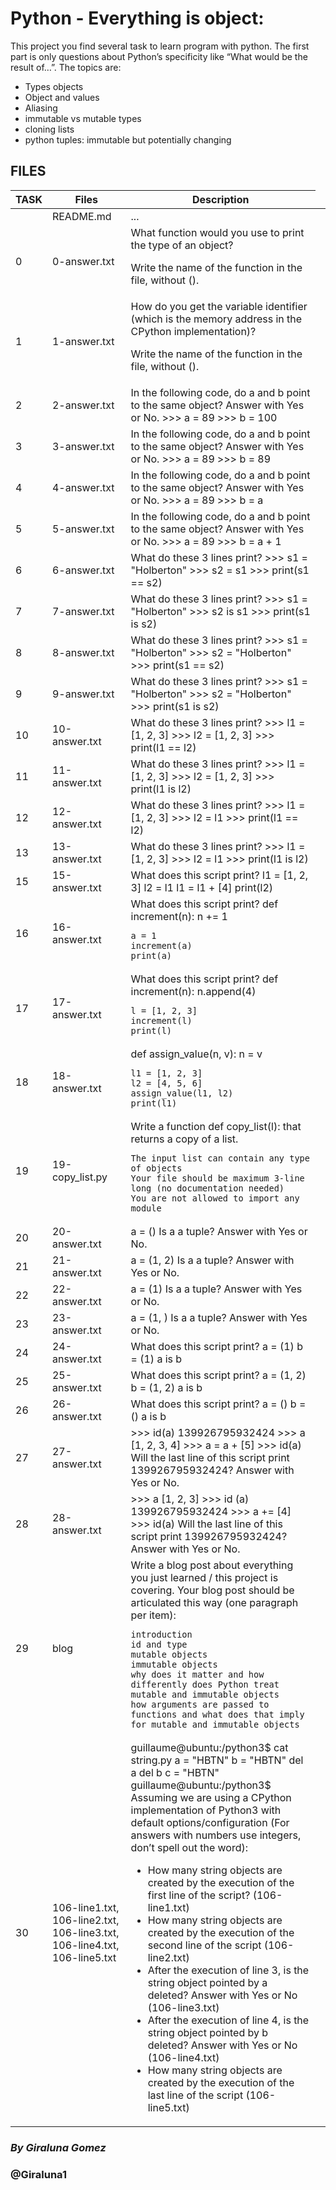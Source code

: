 #  Python - Everything is object:
This project you find several task to learn program with python. The first part is only questions about Python’s specificity like “What would be the result of…”. The topics are:

- Types objects
- Object and values
- Aliasing
- immutable vs mutable types
- cloning lists
- python tuples: immutable but potentially changing

## **FILES**
<table>
<thead>
<tr>
  <th>TASK</th>
  <th>Files</th>
  <th>Description</th>
</tr>
</thead>
<tbody>
<tr>
  <td></td>
  <td> README.md</td>
  <td>...<td>
</tr>
<tr>
  <td>0</td>
  <td>0-answer.txt</td>
  <td>What function would you use to print the type of an object?

Write the name of the function in the file, without ().
</td>
</tr>
<tr>
  <td>1</td>
  <td>1-answer.txt</td>
  <td>How do you get the variable identifier (which is the memory address in the CPython implementation)?

Write the name of the function in the file, without ().
</td>
</tr>
<tr>
  <td>2</td>
  <td>2-answer.txt</td>
  <td>In the following code, do a and b point to the same object? Answer with Yes or No.
    >>> a = 89
    >>> b = 100
</td>
</tr>
<tr>
  <td>3</td>
  <td>3-answer.txt</td>
  <td>In the following code, do a and b point to the same object? Answer with Yes or No.
    >>> a = 89
    >>> b = 89
</td>
</tr>
<tr>
  <td>4</td>
  <td>4-answer.txt</td>
  <td>In the following code, do a and b point to the same object? Answer with Yes or No.
    >>> a = 89
    >>> b = a
</td>
</tr>
<tr>
  <td>5</td>
  <td>5-answer.txt</td>
  <td>In the following code, do a and b point to the same object? Answer with Yes or No.
    >>> a = 89
    >>> b = a + 1
</td>
</tr>
<tr>
  <td>6</td>
  <td>6-answer.txt</td>
  <td>What do these 3 lines print?
    >>> s1 = "Holberton"
    >>> s2 = s1
    >>> print(s1 == s2)
</td>
</tr>
<tr>
  <td>7</td>
  <td>7-answer.txt</td>
  <td>What do these 3 lines print?
    >>> s1 = "Holberton"
    >>> s2 is s1
    >>> print(s1 is s2)
</td>
</tr>
<tr>
  <td>8</td>
  <td>8-answer.txt</td>
  <td>What do these 3 lines print?
    >>> s1 = "Holberton"
    >>> s2 = "Holberton"
    >>> print(s1 == s2)
</td>
</tr>
<tr>
  <td>9</td>
  <td>9-answer.txt</td>
  <td>What do these 3 lines print?
    >>> s1 = "Holberton"
    >>> s2 = "Holberton"
    >>> print(s1 is s2)
</td>
</tr>
<tr>
  <td>10</td>
  <td>10-answer.txt</td>
  <td>What do these 3 lines print?
    >>> l1 = [1, 2, 3]
    >>> l2 = [1, 2, 3]
    >>> print(l1 == l2)
</td>
</tr>
<tr>
  <td>11</td>
  <td>11-answer.txt</td>
  <td>What do these 3 lines print?
    >>> l1 = [1, 2, 3]
    >>> l2 = [1, 2, 3]
    >>> print(l1 is l2)
</td>
</tr>
<tr>
  <td>12</td>
  <td>12-answer.txt</td>
  <td>What do these 3 lines print?
    >>> l1 = [1, 2, 3]
    >>> l2 = l1
    >>> print(l1 == l2)
</td>
</tr>
<tr>
  <td>13</td>
  <td>13-answer.txt</td>
  <td>What do these 3 lines print?
    >>> l1 = [1, 2, 3]
    >>> l2 = l1
    >>> print(l1 is l2)
</td>
</tr>
<tr>
  <td>15</td>
  <td>15-answer.txt</td>
  <td>What does this script print?
    l1 = [1, 2, 3]
    l2 = l1
    l1 = l1 + [4]
    print(l2)
</td>
</tr>
<tr>
  <td>16</td>
  <td>16-answer.txt</td>
  <td>What does this script print?
    def increment(n):
    n += 1

    a = 1
    increment(a)
    print(a)
</td>
</tr>
<tr>
  <td>17</td>
  <td>17-answer.txt</td>
  <td>What does this script print?
    def increment(n):
    n.append(4)

    l = [1, 2, 3]
    increment(l)
    print(l)
</td>
</tr>
<tr>
  <td>18</td>
  <td>18-answer.txt</td>
  <td>def assign_value(n, v):
    n = v

    l1 = [1, 2, 3]
    l2 = [4, 5, 6]
    assign_value(l1, l2)
    print(l1)
</td>
</tr>
<tr>
  <td>19</td>
  <td>19-copy_list.py</td>
  <td>Write a function def copy_list(l): that returns a copy of a list.

    The input list can contain any type of objects
    Your file should be maximum 3-line long (no documentation needed)
    You are not allowed to import any module
</td>
</tr>
<tr>
  <td>20</td>
  <td>20-answer.txt</td>
  <td>a = ()
    Is a a tuple? Answer with Yes or No.
</td>
</tr>
<tr>
  <td>21</td>
  <td>21-answer.txt</td>
  <td>a = (1, 2)
    Is a a tuple? Answer with Yes or No.
</td>
</tr>
<tr>
  <td>22</td>
  <td>22-answer.txt</td>
  <td>a = (1)
    Is a a tuple? Answer with Yes or No.
</td>
</tr>
<tr>
  <td>23</td>
  <td>23-answer.txt</td>
  <td>a = (1, )
    Is a a tuple? Answer with Yes or No.
</td>
</tr>
<tr>
  <td>24</td>
  <td>24-answer.txt</td>
  <td>What does this script print?
    a = (1)
    b = (1)
    a is b
</td>
</tr>
<tr>
  <td>25</td>
  <td>25-answer.txt</td>
  <td>What does this script print?
    a = (1, 2)
    b = (1, 2)
    a is b
</td>
</tr>
<tr>
  <td>26</td>
  <td>26-answer.txt</td>
  <td>What does this script print?
    a = ()
    b = ()
    a is b
</td>
</tr>
<tr>
  <td>27</td>
  <td>27-answer.txt</td>
  <td>
>>> id(a)
139926795932424
>>> a
[1, 2, 3, 4]
>>> a = a + [5]
>>> id(a)
    Will the last line of this script print 139926795932424? Answer with Yes or No.
</td>
</tr>
<tr>
  <td>28</td>
  <td>28-answer.txt</td>
  <td>
>>> a
[1, 2, 3]
>>> id (a)
139926795932424
>>> a += [4]
>>> id(a)
    Will the last line of this script print 139926795932424? Answer with Yes or No.
</td>
</tr>
<tr>
  <td>29</td>
  <td>blog</td>
  <td>Write a blog post about everything you just learned / this project is covering. Your blog post should be articulated this way (one paragraph per item):

    introduction
    id and type
    mutable objects
    immutable objects
    why does it matter and how differently does Python treat mutable and immutable objects
    how arguments are passed to functions and what does that imply for mutable and immutable objects
</td>
</tr>
<tr>
  <td>30</td>
  <td>106-line1.txt, 106-line2.txt, 106-line3.txt, 106-line4.txt, 106-line5.txt</td>
  <td>
guillaume@ubuntu:/python3$ cat string.py 
a = "HBTN"
b = "HBTN"
del a
del b
c = "HBTN"
guillaume@ubuntu:/python3$ 
    Assuming we are using a CPython implementation of Python3 with default options/configuration (For answers with numbers use integers, don’t spell out the word):

   - How many string objects are created by the execution of the first line of the script? (106-line1.txt)
   - How many string objects are created by the execution of the second line of the script (106-line2.txt)
   - After the execution of line 3, is the string object pointed by a deleted? Answer with Yes or No (106-line3.txt)
   - After the execution of line 4, is the string object pointed by b deleted? Answer with Yes or No (106-line4.txt)
   - How many string objects are created by the execution of the last line of the script (106-line5.txt)
</td>
</tr

</tbody>
</table>

### _By Giraluna Gomez_
### @Giraluna1